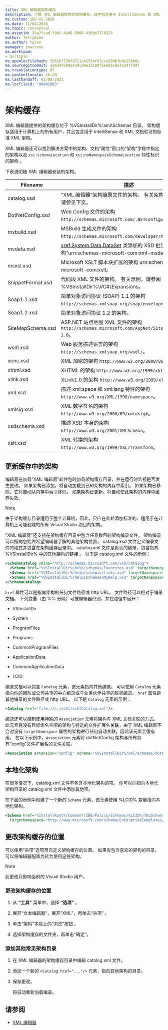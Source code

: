 ```yaml
---
title: XML 编辑器架构缓存
description: 了解 XML 编辑器提供的架构缓存，其中包含用于 IntelliSense 和 XML 文档验证的标准 XML 架构。
ms.custom: SEO-VS-2020
ms.date: 11/04/2016
ms.topic: conceptual
ms.assetid: 35a7fcad-f3bf-4a96-9008-4306e7276223
author: TerryGLee
ms.author: tglee
manager: jmartens
ms.workload:
- multiple
ms.openlocfilehash: 3562b7238f9721c4153af02cce594bfb9e134b0c
ms.sourcegitcommit: ae6d47b09a439cd0e13180f5e89510e3e347fd47
ms.translationtype: HT
ms.contentlocale: zh-CN
ms.lasthandoff: 02/08/2021
ms.locfileid: "99841883"
---
```

# <a name="schema-cache"></a>架构缓存

XML 编辑器提供的架构缓存位于 %VSInstallDir%\xml\Schemas 目录。 架构缓存适用于计算机上的所有用户，并且包含用于 IntelliSense 和 XML 文档验证的标准 XML 架构。

XML 编辑器还可以找到解决方案中的架构、文档“属性”窗口的“架构”字段中指定的架构以及 `xsi:schemaLocation` 和 `xsi:noNamespaceSchemaLocation` 特性标识的架构 。

下表说明随 XML 编辑器安装的架构。

| Filename | 描述 |
|-| - |
| catalog.xsd | “XML 编辑器”架构编录文件的架构。 有关架构编录的信息，请参见下文。 |
| DotNetConfig.xsd | Web.Config 文件的架构 `http://schemas.microsoft.com/.NETConfiguration/v2.0`。 |
| msbuild.xsd | MSBuild 生成文件的架构 `http://schemas.microsoft.com/developer/msbuild/2003`。 |
| msdata.xsd | <xref:System.Data.DataSet> 类添加的 XSD 批注的架构“urn:schemas-microsoft-com:xml-msdata”。 |
| msxsl.xsd | Microsoft XSLT 脚本块扩展的架构 urn:schemas-microsoft-com:xslt。 |
| SnippetFormat.xsd | 代码段 XML 文件的架构。 有关示例，请参阅 %VSInstallDir%\VC#\Expansions。 |
| Soap1.1.xsd | 简单对象访问协议 (SOAP) 1.1 的架构 `http://schemas.xmlsoap.org/soap/envelope/`。 |
| Soap1.2.xsd | 简单对象访问协议 1.2 的架构。 |
| SiteMapSchema.xsd | ASP.NET 站点地图 XML 文件的架构 `http://schemas.microsoft.com/AspNet/SiteMap-File-1.0`。 |
| wsdl.xsd | Web 服务描述语言的架构 `http://schemas.xmlsoap.org/wsdl/`。 |
| xenc.xsd | XML 加密的架构 `http://www.w3.org/2000/09/xmldsig#`。 |
| xhtml.xsd | XHTML 的架构 `http://www.w3.org/1999/xhtml`。 |
| xlink.xsd | XLink1.0 的架构 `http://www.w3.org/1999/xlink`。 |
| xml.xsd | 描述 xml:space 和 xml:lang 特性的架构 `http://www.w3.org/XML/1998/namespace`。 |
| xmlsig.xsd | XML 数字签名的架构 `http://www.w3.org/2000/09/xmldsig#`。 |
| xsdschema.xsd | 描述 XSD 本身的架构 `http://www.w3.org/2001/XMLSchema`。 |
| xslt.xsd | XML 转换的架构 `http://www.w3.org/1999/XSL/Transform`。 |

## <a name="update-schemas-in-the-cache"></a>更新缓存中的架构

编辑器在加载“XML 编辑器”软件包时加载架构缓存目录，并在运行时监视是否发生更改。 如果架构已添加，将自动加载到已知架构的内存中索引。 如果架构已移除，它将自动从内存中索引移除。 如果架构已更新，将自动使此架构的内存中缓存失效。

> [!NOTE]
> 由于架构缓存目录适用于整个计算机，因此，只应在此处添加标准的、适用于在计算机上可能创建的所有 Visual Studio 项目的架构。

“XML 编辑器”还支持在架构缓存目录中包含任意数目的架构编录文件。 架构编录可以指向您始终希望编辑器了解的其他架构位置。 catalog.xsd 文件定义编录文件的格式并包含在架构缓存目录中。 catalog.xml 文件是默认的编录，包含指向 %VSInstallDir% 中的其他架构的链接 。 以下是 catalog.xml 文件的示例：

```xml
<SchemaCatalog xmlns="http://schemas.microsoft.com/xsd/catalog">
  <Schema href="%VSInstallDir%/help/schemas/Favorites.xsd" targetNamespace="urn:Favorites-Schema"/>
  <Schema href="%VSInstallDir%/help/schemas/Links.xsd" targetNamespace="urn:Links-Schema"/>
  <Schema href="%VSInstallDir%/help/schemas/MyHelp.xsd" targetNamespace="urn:VSHelp-Schema"/>
</SchemaCatalog>
```

`href` 属性可以是指向架构的任何文件路径或 http URL。 文件路径可以相对于编录文档。 下列变量（由 %% 分隔）可被编辑器识别，并在路径中展开：

- VSInstallDir

- System

- ProgramFiles

- Programs

- CommonProgramFiles

- ApplicationData

- CommonApplicationData

- LCID

编录文档可以包含 `Catalog` 元素，该元素指向其他编录。 可以使用 `Catalog` 元素指向你的团队或公司共享的中心编录或与业务伙伴共享的联机编录。 `href` 属性是其他编录的文件路径或 http URL。 以下是 `Catalog` 元素的示例：

```xml
<Catalog href="file://c:/xcbl/xcblCatalog.xml"/>
```

编录还可以控制使用特殊的 `Association` 元素将架构与 XML 文档关联的方式。 此元素将没有目标命名空间的架构与特定的文件扩展名关联，由于 XML 编辑器不会对没有 `targetNamespace` 属性的架构进行任何自动关联，因此该元素会很有用。 在以下示例中，`Association` 元素将 dotNetConfig 架构与所有具有“config”文件扩展名的文件关联。

```xml
<Association extension="config" schema="%VSInstallDir%/xml/schemas/dotNetConfig.xsd"/>
```

## <a name="localized-schemas"></a>本地化架构

在很多情况下，catalog.xml 文件不包含本地化架构的项。 你可以向指向本地化架构目录的 catalog.xml 文件中添加其他项。

在下面的示例中创建了一个新的 `Schema` 元素，该元素使用 %LCID% 变量指向本地化架构。

```xml
<Schema href="%InstallRoot%/Common7/IDE/Policy/Schemas/%LCID%/TDLSchema.xsd"
  targetNamespace="http://www.microsoft.com/schema/EnterpriseTemplates/TDLSchema"/>
```

## <a name="change-the-location-of-the-schema-cache"></a>更改架构缓存的位置

可以使用“杂项”选项页自定义架构缓存的位置。 如果有包含喜欢的架构的目录，可以将编辑器配置为转为使用这些架构。

> [!NOTE]
> 此更改只影响当前的 Visual Studio 用户。

### <a name="to-change-the-schema-cache-location"></a>更改架构缓存的位置

1. 从 **“工具”** 菜单中，选择 **“选项”** 。

2. 展开“文本编辑器”，展开“XML”，再单击“杂项”  。

3. 单击“架构”字段上的“浏览”按钮 。

4. 选择架构缓存的文件夹，再单击“确定”。

### <a name="to-add-another-directory-of-common-schemas"></a>添加其他常见架构目录

1. 在 XML 编辑器的架构缓存目录中编辑 catalog.xml 文件。

2. 添加一个新的 `<Catalog href="..."/>` 元素，指向其他架构的目录。

3. 保存更改。

   将自动重新加载编录。

## <a name="see-also"></a>请参阅

- [XML 编辑器](../xml-tools/xml-editor.md)
